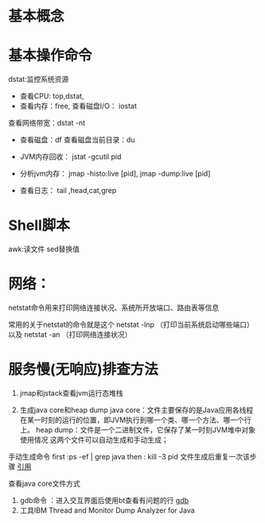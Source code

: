 # 基本概念

# 基本操作命令
dstat:监控系统资源
* 查看CPU:
top,dstat,
* 查看内存：free,
查看磁盘I/O： iostat

查看网络带宽：dstat -nt

* 查看磁盘：df
查看磁盘当前目录：du
* JVM内存回收：
jstat -gcutil pid

* 分析jvm内存：
 jmap -histo:live [pid], jmap -dump:live [pid]

* 查看日志：
tail ,head,cat,grep

# Shell脚本
awk:读文件
sed替换值

# 网络：
netstat命令用来打印网络连接状况、系统所开放端口、路由表等信息

常用的关于netstat的命令就是这个 
netstat -lnp （打印当前系统启动哪些端口）以及 
netstat -an （打印网络连接状况）


# 服务慢(无响应)排查方法
1. jmap和jstack查看jvm运行态堆栈

2. 生成java core和heap dump
java core：文件主要保存的是Java应用各线程在某一时刻的运行的位置，即JVM执行到哪一个类、哪一个方法、哪一个行上。
heap dump：文件是一个二进制文件，它保存了某一时刻JVM堆中对象使用情况
这两个文件可以自动生成和手动生成；

手动生成命令
first :ps -ef | grep java
then : kill  -3 pid
文件生成后重复一次该步骤
[引用](https://www.cnblogs.com/jingmoxukong/p/5509196.html)

查看java core文件方式
1. gdb命令 ：进入交互界面后使用bt查看有问题的行
[gdb](https://www.cnblogs.com/bodhitree/p/5850212.html)
2. 工具IBM Thread and Monitor Dump Analyzer for Java